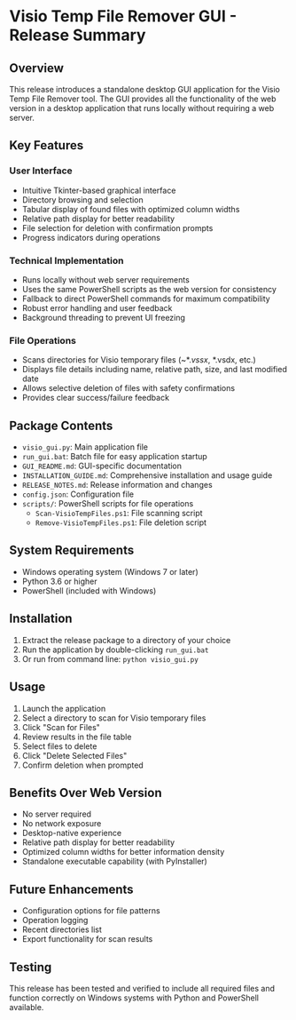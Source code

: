 # Visio Temp File Remover GUI - Release Summary

## Overview
This release introduces a standalone desktop GUI application for the Visio Temp File Remover tool. The GUI provides all the functionality of the web version in a desktop application that runs locally without requiring a web server.

## Key Features

### User Interface
- Intuitive Tkinter-based graphical interface
- Directory browsing and selection
- Tabular display of found files with optimized column widths
- Relative path display for better readability
- File selection for deletion with confirmation prompts
- Progress indicators during operations

### Technical Implementation
- Runs locally without web server requirements
- Uses the same PowerShell scripts as the web version for consistency
- Fallback to direct PowerShell commands for maximum compatibility
- Robust error handling and user feedback
- Background threading to prevent UI freezing

### File Operations
- Scans directories for Visio temporary files (~$*.vssx, ~$*.vsdx, etc.)
- Displays file details including name, relative path, size, and last modified date
- Allows selective deletion of files with safety confirmations
- Provides clear success/failure feedback

## Package Contents
- `visio_gui.py`: Main application file
- `run_gui.bat`: Batch file for easy application startup
- `GUI_README.md`: GUI-specific documentation
- `INSTALLATION_GUIDE.md`: Comprehensive installation and usage guide
- `RELEASE_NOTES.md`: Release information and changes
- `config.json`: Configuration file
- `scripts/`: PowerShell scripts for file operations
  - `Scan-VisioTempFiles.ps1`: File scanning script
  - `Remove-VisioTempFiles.ps1`: File deletion script

## System Requirements
- Windows operating system (Windows 7 or later)
- Python 3.6 or higher
- PowerShell (included with Windows)

## Installation
1. Extract the release package to a directory of your choice
2. Run the application by double-clicking `run_gui.bat`
3. Or run from command line: `python visio_gui.py`

## Usage
1. Launch the application
2. Select a directory to scan for Visio temporary files
3. Click "Scan for Files"
4. Review results in the file table
5. Select files to delete
6. Click "Delete Selected Files"
7. Confirm deletion when prompted

## Benefits Over Web Version
- No server required
- No network exposure
- Desktop-native experience
- Relative path display for better readability
- Optimized column widths for better information density
- Standalone executable capability (with PyInstaller)

## Future Enhancements
- Configuration options for file patterns
- Operation logging
- Recent directories list
- Export functionality for scan results

## Testing
This release has been tested and verified to include all required files and function correctly on Windows systems with Python and PowerShell available.